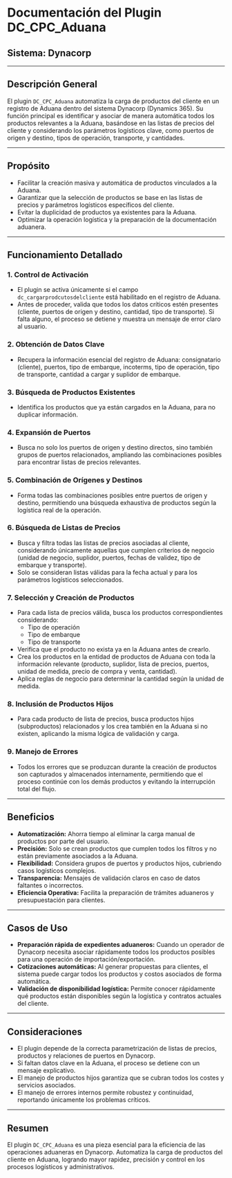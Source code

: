 # Documentación del Plugin DC_CPC_Aduana

## Sistema: Dynacorp

---

## Descripción General

El plugin `DC_CPC_Aduana` automatiza la carga de productos del cliente en un registro de Aduana dentro del sistema Dynacorp (Dynamics 365). Su función principal es identificar y asociar de manera automática todos los productos relevantes a la Aduana, basándose en las listas de precios del cliente y considerando los parámetros logísticos clave, como puertos de origen y destino, tipos de operación, transporte, y cantidades.

---

## Propósito

- Facilitar la creación masiva y automática de productos vinculados a la Aduana.
- Garantizar que la selección de productos se base en las listas de precios y parámetros logísticos específicos del cliente.
- Evitar la duplicidad de productos ya existentes para la Aduana.
- Optimizar la operación logística y la preparación de la documentación aduanera.

---

## Funcionamiento Detallado

### 1. Control de Activación

- El plugin se activa únicamente si el campo `dc_cargarprodcutosdelcliente` está habilitado en el registro de Aduana.
- Antes de proceder, valida que todos los datos críticos estén presentes (cliente, puertos de origen y destino, cantidad, tipo de transporte). Si falta alguno, el proceso se detiene y muestra un mensaje de error claro al usuario.

### 2. Obtención de Datos Clave

- Recupera la información esencial del registro de Aduana: consignatario (cliente), puertos, tipo de embarque, incoterms, tipo de operación, tipo de transporte, cantidad a cargar y suplidor de embarque.

### 3. Búsqueda de Productos Existentes

- Identifica los productos que ya están cargados en la Aduana, para no duplicar información.

### 4. Expansión de Puertos

- Busca no solo los puertos de origen y destino directos, sino también grupos de puertos relacionados, ampliando las combinaciones posibles para encontrar listas de precios relevantes.

### 5. Combinación de Orígenes y Destinos

- Forma todas las combinaciones posibles entre puertos de origen y destino, permitiendo una búsqueda exhaustiva de productos según la logística real de la operación.

### 6. Búsqueda de Listas de Precios

- Busca y filtra todas las listas de precios asociadas al cliente, considerando únicamente aquellas que cumplen criterios de negocio (unidad de negocio, suplidor, puertos, fechas de validez, tipo de embarque y transporte).
- Solo se consideran listas válidas para la fecha actual y para los parámetros logísticos seleccionados.

### 7. Selección y Creación de Productos

- Para cada lista de precios válida, busca los productos correspondientes considerando:
  - Tipo de operación
  - Tipo de embarque
  - Tipo de transporte
- Verifica que el producto no exista ya en la Aduana antes de crearlo.
- Crea los productos en la entidad de productos de Aduana con toda la información relevante (producto, suplidor, lista de precios, puertos, unidad de medida, precio de compra y venta, cantidad).
- Aplica reglas de negocio para determinar la cantidad según la unidad de medida.

### 8. Inclusión de Productos Hijos

- Para cada producto de lista de precios, busca productos hijos (subproductos) relacionados y los crea también en la Aduana si no existen, aplicando la misma lógica de validación y carga.

### 9. Manejo de Errores

- Todos los errores que se produzcan durante la creación de productos son capturados y almacenados internamente, permitiendo que el proceso continúe con los demás productos y evitando la interrupción total del flujo.

---

## Beneficios

- **Automatización:** Ahorra tiempo al eliminar la carga manual de productos por parte del usuario.
- **Precisión:** Solo se crean productos que cumplen todos los filtros y no están previamente asociados a la Aduana.
- **Flexibilidad:** Considera grupos de puertos y productos hijos, cubriendo casos logísticos complejos.
- **Transparencia:** Mensajes de validación claros en caso de datos faltantes o incorrectos.
- **Eficiencia Operativa:** Facilita la preparación de trámites aduaneros y presupuestación para clientes.

---

## Casos de Uso

- **Preparación rápida de expedientes aduaneros:** Cuando un operador de Dynacorp necesita asociar rápidamente todos los productos posibles para una operación de importación/exportación.
- **Cotizaciones automáticas:** Al generar propuestas para clientes, el sistema puede cargar todos los productos y costos asociados de forma automática.
- **Validación de disponibilidad logística:** Permite conocer rápidamente qué productos están disponibles según la logística y contratos actuales del cliente.

---

## Consideraciones

- El plugin depende de la correcta parametrización de listas de precios, productos y relaciones de puertos en Dynacorp.
- Si faltan datos clave en la Aduana, el proceso se detiene con un mensaje explicativo.
- El manejo de productos hijos garantiza que se cubran todos los costes y servicios asociados.
- El manejo de errores internos permite robustez y continuidad, reportando únicamente los problemas críticos.

---

## Resumen

El plugin `DC_CPC_Aduana` es una pieza esencial para la eficiencia de las operaciones aduaneras en Dynacorp. Automatiza la carga de productos del cliente en Aduana, logrando mayor rapidez, precisión y control en los procesos logísticos y administrativos.